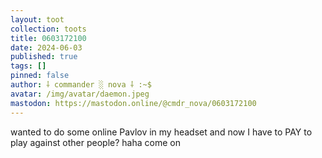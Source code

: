 ```yaml
---
layout: toot
collection: toots
title: 0603172100
date: 2024-06-03
published: true
tags: []
pinned: false
author: ⸸ commander ░ nova ⸸ :~$
avatar: /img/avatar/daemon.jpeg
mastodon: https://mastodon.online/@cmdr_nova/0603172100
---
```


wanted to do some online Pavlov in my headset and now I have to PAY to play against other people? haha come on
